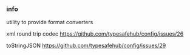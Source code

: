 <!--

    Copyright (C) 2010-2012 Andrei Pozolotin <Andrei.Pozolotin@gmail.com>

    All rights reserved. Licensed under the OSI BSD License.

    http://www.opensource.org/licenses/bsd-license.php

-->
### info

utility to provide format converters

xml round trip codec
https://github.com/typesafehub/config/issues/26

toStringJSON
https://github.com/typesafehub/config/issues/29

